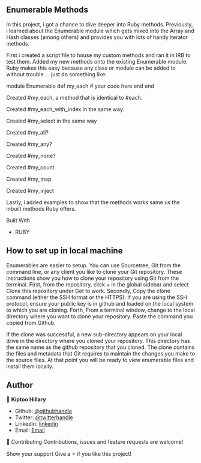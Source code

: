 ## Enumerable Methods

In this project, i got a chance to dive deeper into Ruby methods. Previously, i learned about the Enumerable module which gets mixed into the Array and Hash classes (among others) and provides you with lots of handy iterator methods.

First i created a script file to house my custom methods and ran it in IRB to test them.
Added my new methods onto the existing Enumerable module. Ruby makes this easy because any class or module can be added to without trouble ... just do something like:

module Enumerable
    def my_each
      # your code here
    end
  end

Created #my_each, a method that is identical to #each.

Created #my_each_with_index in the same way.

Created #my_select in the same way

Created #my_all?

Created #my_any?

Created #my_none?

Created #my_count

Created #my_map

Created #my_inject


Lastly, i added examples to show that the methods works same us the inbuilt methods Ruby offers.

Built With

- RUBY

## How to set up in local machine

Enumerables are easier to setup. You can use Sourcetree, Git from the command line, or any client you like to clone your Git repository. These instructions show you how to clone your repository using Git from the terminal.
First, from the repository, click + in the global sidebar and select Clone this repository under Get to work.
Secondly, Copy the clone command (either the SSH format or the HTTPS).
If you are using the SSH protocol, ensure your public key is in github and loaded on the local system to which you are cloning.
Forth, From a terminal window, change to the local directory where you want to clone your repository.
Paste the command you copied from Github.

If the clone was successful, a new sub-directory appears on your local drive in the directory where you cloned your repository. This directory has the same name as the github repository that you cloned. The clone contains the files and metadata that Git requires to maintain the changes you make to the source files. At that point you will be ready to view enumerable files and install them locally.

## Author

👤 **Kiptoo Hillary**

- Github: [@githubhandle](https://github.com/imhilla)
- Twitter: [@twitterhandle](https://twitter.com/hillarykiptoo_)
- Linkedin: [linkedin]()
- Email: [Email](hillaryodhiambo282@gmail.com)

🤝 Contributing
Contributions, issues and feature requests are welcome!

Show your support
Give a ⭐️ if you like this project!
